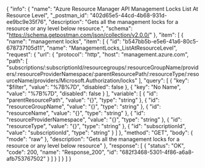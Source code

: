 {
  "info": {
    "name": "Azure Resource Manager API Management Locks List At Resource Level",
    "_postman_id": "402d65e5-44cd-4b68-931d-ee9bc9e35f76",
    "description": "Gets all the management locks for a resource or any level below resource.",
    "schema": "https://schema.getpostman.com/json/collection/v2.0.0/"
  },
  "item": [
    {
      "name": "management locks",
      "item": [
        {
          "id": "b547bb5b-e5e6-41a6-80c5-678737105d11",
          "name": "ManagementLocks_ListAtResourceLevel",
          "request": {
            "url": {
              "protocol": "http",
              "host": "management.azure.com",
              "path": [
                "subscriptions/:subscriptionId/resourcegroups/:resourceGroupName/providers/:resourceProviderNamespace/:parentResourcePath/:resourceType/:resourceName/providers/Microsoft.Authorization/locks"
              ],
              "query": [
                {
                  "key": "$filter",
                  "value": "%7B%7D",
                  "disabled": false
                },
                {
                  "key": "No Name",
                  "value": "%7B%7D",
                  "disabled": false
                }
              ],
              "variable": [
                {
                  "id": "parentResourcePath",
                  "value": "{}",
                  "type": "string"
                },
                {
                  "id": "resourceGroupName",
                  "value": "{}",
                  "type": "string"
                },
                {
                  "id": "resourceName",
                  "value": "{}",
                  "type": "string"
                },
                {
                  "id": "resourceProviderNamespace",
                  "value": "{}",
                  "type": "string"
                },
                {
                  "id": "resourceType",
                  "value": "{}",
                  "type": "string"
                },
                {
                  "id": "subscriptionId",
                  "value": "subscriptionId",
                  "type": "string"
                }
              ]
            },
            "method": "GET",
            "body": {
              "mode": "raw"
            },
            "description": "Gets all the management locks for a resource or any level below resource"
          },
          "response": [
            {
              "status": "OK",
              "code": 200,
              "name": "Response_200",
              "id": "682f3468-5301-4f86-a6a8-afb753767502"
            }
          ]
        }
      ]
    }
  ]
}